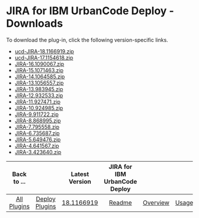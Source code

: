 
# JIRA for IBM UrbanCode Deploy - Downloads

To download the plug-in, click the following version-specific links.
- [ucd-JIRA-18.1166919.zip](https://raw.githubusercontent.com/UrbanCode/IBM-UCD-PLUGINS/main/files/JIRA/ucd-JIRA-18.1166919.zip)
- [ucd-JIRA-17.1154618.zip](https://raw.githubusercontent.com/UrbanCode/IBM-UCD-PLUGINS/main/files/JIRA/ucd-JIRA-17.1154618.zip)
- [JIRA-16.1090067.zip](https://raw.githubusercontent.com/UrbanCode/IBM-UCD-PLUGINS/main/files/JIRA/JIRA-16.1090067.zip)
- [JIRA-15.1071463.zip](https://raw.githubusercontent.com/UrbanCode/IBM-UCD-PLUGINS/main/files/JIRA/JIRA-15.1071463.zip)
- [JIRA-14.1064585.zip](https://raw.githubusercontent.com/UrbanCode/IBM-UCD-PLUGINS/main/files/JIRA/JIRA-14.1064585.zip)
- [JIRA-13.1056557.zip](https://raw.githubusercontent.com/UrbanCode/IBM-UCD-PLUGINS/main/files/JIRA/JIRA-13.1056557.zip)
- [JIRA-13.983945.zip](https://raw.githubusercontent.com/UrbanCode/IBM-UCD-PLUGINS/main/files/JIRA/JIRA-13.983945.zip)
- [JIRA-12.932533.zip](https://raw.githubusercontent.com/UrbanCode/IBM-UCD-PLUGINS/main/files/JIRA/JIRA-12.932533.zip)
- [JIRA-11.927471.zip](https://raw.githubusercontent.com/UrbanCode/IBM-UCD-PLUGINS/main/files/JIRA/JIRA-11.927471.zip)
- [JIRA-10.924985.zip](https://raw.githubusercontent.com/UrbanCode/IBM-UCD-PLUGINS/main/files/JIRA/JIRA-10.924985.zip)
- [JIRA-9.911722.zip](https://raw.githubusercontent.com/UrbanCode/IBM-UCD-PLUGINS/main/files/JIRA/JIRA-9.911722.zip)
- [JIRA-8.868995.zip](https://raw.githubusercontent.com/UrbanCode/IBM-UCD-PLUGINS/main/files/JIRA/JIRA-8.868995.zip)
- [JIRA-7.795558.zip](https://raw.githubusercontent.com/UrbanCode/IBM-UCD-PLUGINS/main/files/JIRA/JIRA-7.795558.zip)
- [JIRA-6.735687.zip](https://raw.githubusercontent.com/UrbanCode/IBM-UCD-PLUGINS/main/files/JIRA/JIRA-6.735687.zip)
- [JIRA-5.649476.zip](https://raw.githubusercontent.com/UrbanCode/IBM-UCD-PLUGINS/main/files/JIRA/JIRA-5.649476.zip)
- [JIRA-4.641567.zip](https://raw.githubusercontent.com/UrbanCode/IBM-UCD-PLUGINS/main/files/JIRA/JIRA-4.641567.zip)
- [JIRA-3.423640.zip](https://raw.githubusercontent.com/UrbanCode/IBM-UCD-PLUGINS/main/files/JIRA/JIRA-3.423640.zip)

|Back to ...||Latest Version|JIRA for IBM UrbanCode Deploy ||||
| :---: | :---: | :---: | :---: | :---: | :---: | :---: |
|[All Plugins](../../index.md)|[Deploy Plugins](../README.md)|[18.1166919](https://raw.githubusercontent.com/UrbanCode/IBM-UCD-PLUGINS/main/files/JIRA/ucd-JIRA-18.1166919.zip)|[Readme](README.md)|[Overview](overview.md)|[Usage](usage.md)|[Steps](steps.md)|
